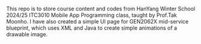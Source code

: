 This repo is to store course content and codes from HanYang Winter School 2024/25 ITC3010 Mobile App Programming class, taught by Prof.Tak Moonho. 
I have also created a simple UI page for GEN2062X mid-service blueprint, which uses XML and Java to create simple animations of a drawable image. 

